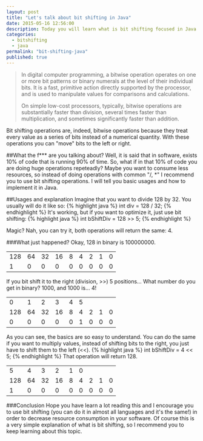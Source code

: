```yaml
---
layout: post
title: "Let's talk about bit shifting in Java"
date: 2015-05-16 12:56:00
description: Today you will learn what is bit shifting focused in Java programming language.
categories: 
  - bitshifting
  - java
permalink: "bit-shifting-java"
published: true
---
```

>In digital computer programming, a bitwise operation operates on one or more bit patterns or binary numerals at the level of their individual bits. It is a fast, primitive action directly supported by the processor, and is used to manipulate values for comparisons and calculations.
>
>On simple low-cost processors, typically, bitwise operations are substantially faster than division, several times faster than multiplication, and sometimes significantly faster than addition.

Bit shifting operations are, indeed, bitwise operations because they treat every value as a series of bits instead of a numerical quantity. With these operations you can "move" bits to the left or right.

##What the f*** are you talking about?
Well, it is said that in software, exists 10% of code that is running 90% of time. So, what if in that 10% of code you are doing huge operations repeteadly? Maybe you want to consume less resources, so instead of doing operations with common "/, *" I recommend you to use bit shifting operations. I will tell you basic usages and how to implement it in Java.

##Usages and explanation
Imagine that you want to divide 128 by 32. You usually will do it like so:
{% highlight java %}
int div = 128 / 32;
{% endhighlight %}
It's working, but if you want to optimize it, just use bit shifting:
{% highlight java %}
int bShiftDiv = 128 >> 5;
{% endhighlight %}

Magic? Nah, you can try it, both operations will return the same: 4.

###What just happened?
Okay, 128 in binary is 100000000.
<table>
    <tr>
        <td>128</td>
        <td>64</td>
        <td>32</td>
        <td>16</td>
        <td>8</td>
        <td>4</td>
        <td>2</td>
        <td>1</td>
        <td>0</td>
    </tr>
        <tr>
        <td>1</td>
        <td>0</td>
        <td>0</td>
        <td>0</td>
        <td>0</td>
        <td>0</td>
        <td>0</td>
        <td>0</td>
        <td>0</td>
    </tr>
</table>
If you bit shift it to the right (division, >>) 5 positions... What number do you get in binary? 1000, and 1000 is... 4!
<table>
    <tr>
        <td>0 <i class="fa fa-long-arrow-right"></i></td>
        <td>1 <i class="fa fa-long-arrow-right"></i></td>
        <td>2 <i class="fa fa-long-arrow-right"></i></td>
        <td>3 <i class="fa fa-long-arrow-right"></i></td>
        <td>4 <i class="fa fa-long-arrow-right"></i></td>
        <td>5</td>
    </tr>
    <tr>
        <td>128</td>
        <td>64</td>
        <td>32</td>
        <td>16</td>
        <td>8</td>
        <td>4</td>
        <td>2</td>
        <td>1</td>
        <td>0</td>
    </tr>
    <tr>
        <td>0</td>
        <td>0</td>
        <td>0</td>
        <td>0</td>
        <td>0</td>
        <td>1</td>
        <td>0</td>
        <td>0</td>
        <td>0</td>
    </tr>
</table>

As you can see, the basics are so easy to understand. You can do the same if you want to multiply values, instead of shifting bits to the right, you just have to shift them to the left (<<).
{% highlight java %}
int bShiftDiv = 4 << 5;
{% endhighlight %}
That operation will return 128.
<table>
    <tr>
        <td>5</td>
        <td><i class="fa fa-long-arrow-left"></i> 4</td>
        <td><i class="fa fa-long-arrow-left"></i> 3</td>
        <td><i class="fa fa-long-arrow-left"></i> 2</td>
        <td><i class="fa fa-long-arrow-left"></i> 1</td>
        <td><i class="fa fa-long-arrow-left"></i> 0</td>
    </tr>
    <tr>
        <td>128</td>
        <td>64</td>
        <td>32</td>
        <td>16</td>
        <td>8</td>
        <td>4</td>
        <td>2</td>
        <td>1</td>
        <td>0</td>
    </tr>
    <tr>
        <td>1</td>
        <td>0</td>
        <td>0</td>
        <td>0</td>
        <td>0</td>
        <td>0</td>
        <td>0</td>
        <td>0</td>
        <td>0</td>
    </tr>
</table>

###Conclusion
Hope you have learn a lot reading this and I encourage you to use bit shifting (you can do it in almost all languages and it's the same!) in order to decrease resource consumption in your software.
Of course this is a very simple explanation of what is bit shifting, so I recommend you to keep learning about this topic.


